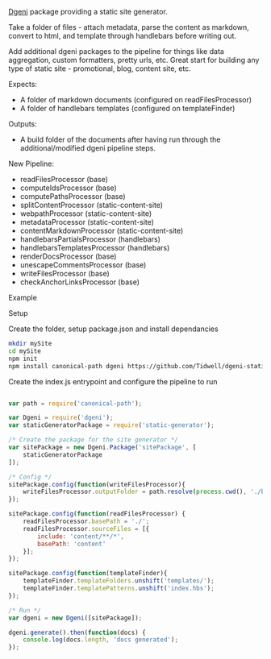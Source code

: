 
[Dgeni](https://github.com/angular/dgeni) package providing a static site generator.

Take a folder of files - attach metadata, parse the content as markdown, convert to html, and template through handlebars before writing out.

Add additional dgeni packages to the pipeline for things like data aggregation, custom formatters, pretty urls, etc.  Great start for building any type of static site - promotional, blog, content site, etc.


Expects:

* A folder of markdown documents (configured on readFilesProcessor)
* A folder of handlebars templates (configured on templateFinder)

Outputs:

* A build folder of the documents after having run through the additional/modified dgeni pipeline steps.

New Pipeline:

* readFilesProcessor (base)
* computeIdsProcessor (base)
* computePathsProcessor (base)
* splitContentProcessor (static-content-site)
* webpathProcessor (static-content-site)
* metadataProcessor (static-content-site)
* contentMarkdownProcessor (static-content-site)
* handlebarsPartialsProcessor (handlebars)
* handlebarsTemplatesProcessor (handlebars)
* renderDocsProcessor (base)
* unescapeCommentsProcessor (base)
* writeFilesProcessor (base)
* checkAnchorLinksProcessor (base)


Example

Setup

Create the folder, setup package.json and install dependancies

```bash
mkdir mySite
cd mySite
npm init
npm install canonical-path dgeni https://github.com/Tidwell/dgeni-static-gen.git --save
```

Create the index.js entrypoint and configure the pipeline to run


```javascript

var path = require('canonical-path');

var Dgeni = require('dgeni');
var staticGeneratorPackage = require('static-generator');

/* Create the package for the site generator */
var sitePackage = new Dgeni.Package('sitePackage', [
    staticGeneratorPackage
]);

/* Config */
sitePackage.config(function(writeFilesProcessor){
    writeFilesProcessor.outputFolder = path.resolve(process.cwd(), './build');
});

sitePackage.config(function(readFilesProcessor) {
    readFilesProcessor.basePath = './';
    readFilesProcessor.sourceFiles = [{
        include: 'content/**/*',
        basePath: 'content'
    }];
});

sitePackage.config(function(templateFinder){
    templateFinder.templateFolders.unshift('templates/');
    templateFinder.templatePatterns.unshift('index.hbs');
});

/* Run */
var dgeni = new Dgeni([sitePackage]);

dgeni.generate().then(function(docs) {
    console.log(docs.length, 'docs generated');
});

```